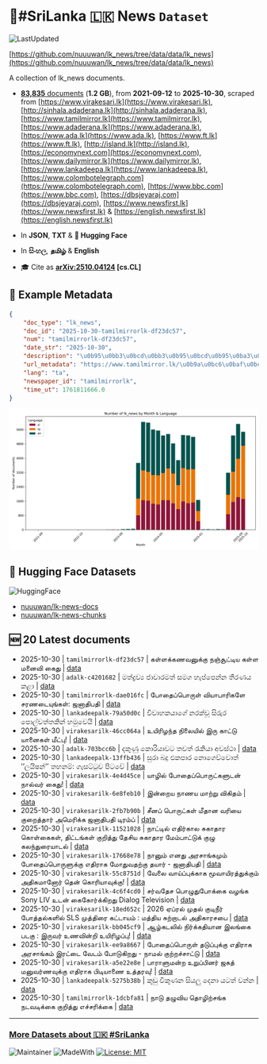 # 📄#SriLanka 🇱🇰 News `Dataset`

![LastUpdated](https://img.shields.io/badge/last_updated-2025--10--30_14:22:08-green)

[https://github.com/nuuuwan/lk_news/tree/data/data/lk_news](https://github.com/nuuuwan/lk_news/tree/data/data/lk_news)

A collection of lk_news documents.

- [**83,835** documents](https://github.com/nuuuwan/lk_news/tree/data/data/lk_news) (**1.2 GB**), from **2021-09-12** to **2025-10-30**, scraped from [https://www.virakesari.lk](https://www.virakesari.lk), [http://sinhala.adaderana.lk](http://sinhala.adaderana.lk), [https://www.tamilmirror.lk](https://www.tamilmirror.lk), [https://www.adaderana.lk](https://www.adaderana.lk), [https://www.ada.lk](https://www.ada.lk), [https://www.ft.lk](https://www.ft.lk), [http://island.lk](http://island.lk), [https://economynext.com](https://economynext.com), [https://www.dailymirror.lk](https://www.dailymirror.lk), [https://www.lankadeepa.lk](https://www.lankadeepa.lk), [https://www.colombotelegraph.com](https://www.colombotelegraph.com), [https://www.bbc.com](https://www.bbc.com), [https://dbsjeyaraj.com](https://dbsjeyaraj.com), [https://www.newsfirst.lk](https://www.newsfirst.lk) & [https://english.newsfirst.lk](https://english.newsfirst.lk)

- In **JSON**, **TXT** & **🤗 Hugging Face**

- In **සිංහල**, **தமிழ்** & **English**

- 🎓 Cite as **[arXiv:2510.04124](https://arxiv.org/abs/2510.04124) [cs.CL]**

## 📝 Example Metadata

```json
{
    "doc_type": "lk_news",
    "doc_id": "2025-10-30-tamilmirrorlk-df23dc57",
    "num": "tamilmirrorlk-df23dc57",
    "date_str": "2025-10-30",
    "description": "\u0b95\u0bb3\u0bcd\u0bb3\u0b95\u0bcd\u0b95\u0ba3\u0bb5\u0ba9\u0bc1\u0b95\u0bcd\u0b95\u0bc1 \u0ba8\u0b9e\u0bcd\u0b9a\u0bc2\u0b9f\u0bcd\u0b9f\u0bbf\u0baf \u0b95\u0bb3\u0bcd\u0bb3 \u0bae\u0ba9\u0bc8\u0bb5\u0bbf \u0b95\u0bc8\u0ba4\u0bc1",
    "url_metadata": "https://www.tamilmirror.lk/\u0b9a\u0bc6\u0baf\u0bcd\u0ba4\u0bbf\u0b95\u0bb3\u0bcd/\u0b95\u0bb3\u0bcd\u0bb3\u0b95\u0bcd\u0b95\u0ba3\u0bb5\u0ba9\u0bc1\u0b95\u0bcd\u0b95\u0bc1-\u0ba8\u0b9e\u0bcd\u0b9a\u0bc2\u0b9f\u0bcd\u0b9f\u0bbf\u0baf-\u0b95\u0bb3\u0bcd\u0bb3-\u0bae\u0ba9\u0bc8\u0bb5\u0bbf-\u0b95\u0bc8\u0ba4\u0bc1/175-367097",
    "lang": "ta",
    "newspaper_id": "tamilmirrorlk",
    "time_ut": 1761811666.0
}
```

![Chart](https://raw.githubusercontent.com/nuuuwan/lk_news/refs/heads/data/data/lk_news/docs_by_month_and_lang.png)

## 🤗 Hugging Face Datasets

![HuggingFace](https://img.shields.io/badge/-HuggingFace-FDEE21?style=for-the-badge&logo=HuggingFace)

- [nuuuwan/lk-news-docs](https://huggingface.co/datasets/nuuuwan/lk-news-docs)
- [nuuuwan/lk-news-chunks](https://huggingface.co/datasets/nuuuwan/lk-news-chunks)

## 🆕 20 Latest documents

- 2025-10-30 | `tamilmirrorlk-df23dc57` | கள்ளக்கணவனுக்கு நஞ்சூட்டிய கள்ள மனைவி கைது | [data](https://github.com/nuuuwan/lk_news/tree/data/data/lk_news/2020s/2025/2025-10-30-tamilmirrorlk-df23dc57)
- 2025-10-30 | `adalk-c4201682` | මත්ද්‍රව්‍ය ජාවාරමත් සමග හැප්පෙන්න තීරණය කළා | [data](https://github.com/nuuuwan/lk_news/tree/data/data/lk_news/2020s/2025/2025-10-30-adalk-c4201682)
- 2025-10-30 | `tamilmirrorlk-dae016fc` | போதைப்பொருள் வியாபாரிகளே சரணடையுங்கள்: ஜனாதிபதி | [data](https://github.com/nuuuwan/lk_news/tree/data/data/lk_news/2020s/2025/2025-10-30-tamilmirrorlk-dae016fc)
- 2025-10-30 | `lankadeepalk-79a50d0c` | විවාහකයාගේ නරක්වූ සිරුර පොල්වත්තකින් හමුවෙයි | [data](https://github.com/nuuuwan/lk_news/tree/data/data/lk_news/2020s/2025/2025-10-30-lankadeepalk-79a50d0c)
- 2025-10-30 | `virakesarilk-46cc064a` | உயிரிழந்த நிலையில் இரு காட்டு யானைகள் மீட்பு! | [data](https://github.com/nuuuwan/lk_news/tree/data/data/lk_news/2020s/2025/2025-10-30-virakesarilk-46cc064a)
- 2025-10-30 | `adalk-703bcc6b` | දකුණු කොරියාවට තවත් රැකියා අවස්ථා | [data](https://github.com/nuuuwan/lk_news/tree/data/data/lk_news/2020s/2025/2025-10-30-adalk-703bcc6b)
- 2025-10-30 | `lankadeepalk-13ffb436` | සුරා බදු එකපාර නොගෙව්වොත් ’’ලයිෂන්’’ තහනම්: ගැසට්ටුව පිටවේ | [data](https://github.com/nuuuwan/lk_news/tree/data/data/lk_news/2020s/2025/2025-10-30-lankadeepalk-13ffb436)
- 2025-10-30 | `virakesarilk-4e4d45ce` | யாழில் போதைப்பொருட்களுடன் நால்வர் கைது! | [data](https://github.com/nuuuwan/lk_news/tree/data/data/lk_news/2020s/2025/2025-10-30-virakesarilk-4e4d45ce)
- 2025-10-30 | `virakesarilk-6e8feb10` | இன்றைய நாணய மாற்று விகிதம் | [data](https://github.com/nuuuwan/lk_news/tree/data/data/lk_news/2020s/2025/2025-10-30-virakesarilk-6e8feb10)
- 2025-10-30 | `virakesarilk-2fb7b90b` | சீனப் பொருட்கள் மீதான வரியை குறைத்தார் அமெரிக்க ஜனாதிபதி டிரம்ப் | [data](https://github.com/nuuuwan/lk_news/tree/data/data/lk_news/2020s/2025/2025-10-30-virakesarilk-2fb7b90b)
- 2025-10-30 | `virakesarilk-11521028` | நாட்டில் எதிர்கால சுகாதார கொள்கைகள், திட்டங்கள் குறித்து தேசிய சுகாதார மேம்பாட்டுக் குழு கலந்துரையாடல் | [data](https://github.com/nuuuwan/lk_news/tree/data/data/lk_news/2020s/2025/2025-10-30-virakesarilk-11521028)
- 2025-10-30 | `virakesarilk-17668e78` | நானும் எனது அரசாங்கமும் போதைப்பொருளுக்கு எதிராக மோதுவதற்கு தயார் - ஜனாதிபதி | [data](https://github.com/nuuuwan/lk_news/tree/data/data/lk_news/2020s/2025/2025-10-30-virakesarilk-17668e78)
- 2025-10-30 | `virakesarilk-55c8751d` | வேலை வாய்ப்புக்காக மூவாயிரத்துக்கும் அதிகமானோர் தென் கொரியாவுக்கு! | [data](https://github.com/nuuuwan/lk_news/tree/data/data/lk_news/2020s/2025/2025-10-30-virakesarilk-55c8751d)
- 2025-10-30 | `virakesarilk-4c6f4cd0` | சர்வதேச பொழுதுபோக்கை வழங்க Sony LIV உடன் கைகோர்க்கிறது Dialog Television | [data](https://github.com/nuuuwan/lk_news/tree/data/data/lk_news/2020s/2025/2025-10-30-virakesarilk-4c6f4cd0)
- 2025-10-30 | `virakesarilk-18ed652c` | 2026 ஏப்ரல் முதல் குடிநீர் போத்தல்களில் SLS முத்திரை கட்டாயம் : மத்திய சுற்றாடல் அதிகாரசபை | [data](https://github.com/nuuuwan/lk_news/tree/data/data/lk_news/2020s/2025/2025-10-30-virakesarilk-18ed652c)
- 2025-10-30 | `virakesarilk-bb045cf9` | ஆழ்கடலில் நிர்க்கதியான இலங்கை படகு : இருவர் உணவின்றி உயிரிழப்பு! | [data](https://github.com/nuuuwan/lk_news/tree/data/data/lk_news/2020s/2025/2025-10-30-virakesarilk-bb045cf9)
- 2025-10-30 | `virakesarilk-ee9a8667` | போதைப்பொருள் தடுப்புக்கு எதிராக அரசாங்கம் இரட்டை வேடம் போடுகிறது - நாமல் குற்றச்சாட்டு | [data](https://github.com/nuuuwan/lk_news/tree/data/data/lk_news/2020s/2025/2025-10-30-virakesarilk-ee9a8667)
- 2025-10-30 | `virakesarilk-a5e22e8e` | பாராளுமன்ற உறுப்பினர் ஜகத் மனுவர்ணவுக்கு எதிராக பிடியாணை உத்தரவு! | [data](https://github.com/nuuuwan/lk_news/tree/data/data/lk_news/2020s/2025/2025-10-30-virakesarilk-a5e22e8e)
- 2025-10-30 | `lankadeepalk-5275b38b` | කුඩු විකුණන සියලු දෙනා යටත් වන්න | [data](https://github.com/nuuuwan/lk_news/tree/data/data/lk_news/2020s/2025/2025-10-30-lankadeepalk-5275b38b)
- 2025-10-30 | `tamilmirrorlk-1dcbfa81` | நாடு தழுவிய தொழிற்சங்க நடவடிக்கை குறித்து எச்சரிக்கை | [data](https://github.com/nuuuwan/lk_news/tree/data/data/lk_news/2020s/2025/2025-10-30-tamilmirrorlk-1dcbfa81)

---

### [More Datasets about 🇱🇰 #SriLanka](https://github.com/nuuuwan/lk_datasets)

![Maintainer](https://img.shields.io/badge/maintainer-nuuuwan-red)
![MadeWith](https://img.shields.io/badge/made_with-python-blue)
[![License: MIT](https://img.shields.io/badge/License-MIT-yellow.svg)](https://opensource.org/licenses/MIT)
